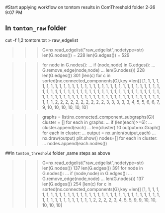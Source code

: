 #Start applying workflow on tomtom results in ComThreshold folder 2-26 9:07 PM
## In `tomtom_raw` folder
cut -f 1,2 tomtom.txt > raw_edgelist
>>> G=nx.read_edgelist("raw_edgelist",nodetype=str)
>>> len(G.nodes()) = 228
>>> len(G.edges()) = 529

>>> for node in G.nodes():
...     if (node,node) in G.edges():
...             G.remove_edge(node,node)
... 
>>> len(G.nodes())
228
>>> len(G.edges())
301
>>> [len(c) for c in sorted(nx.connected_components(G),key =len)]
[1, 1, 1, 1, 1, 1, 1, 1, 1, 1, 1, 1, 1, 1, 1, 1, 1, 1, 1, 1, 1, 1, 1, 1, 1, 1, 1, 1, 1, 1, 1, 1, 1, 1, 1, 1, 1, 1, 1, 1, 1, 1, 1, 1, 1, 1, 1, 1, 1, 1, 1, 1, 1, 1, 1, 1, 1, 1, 1, 1, 1, 1, 1, 1, 1, 1, 1, 1, 1, 1, 1, 1, 1, 1, 1, 1, 1, 1, 1, 1, 1, 1, 1, 1, 1, 1, 1, 1, 1, 1, 1, 2, 2, 2, 2, 2, 2, 2, 2, 2, 2, 3, 3, 3, 3, 3, 4, 5, 5, 6, 6, 7, 9, 10, 10, 10, 10, 10, 10]

>>> graphs = list(nx.connected_component_subgraphs(G))
>>> cluster = []
>>> for each in graphs:
...     if (len(each)>=6):
...             cluster.append(each)
... 
>>> len(cluster)
10
>>> output=nx.Graph()
>>> for each in cluster:
...     output = nx.union(output,each)
... 
>>> nx.draw(output)
>>> plit.show()
>>> nodes=[]
>>> for each in cluster:
...     nodes.append(each.nodes())


##In `tomtom_threshold` folder ,same steps as above
>>> G=nx.read_edgelist("raw_edgelist",nodetype=str)
>>> len(G.nodes())
137
>>> len(G.edges())
391
>>> for node in G.nodes():
...     if (node,node) in G.edges():
...             G.remove_edge(node,node)
... 
>>> len(G.nodes())
137
>>> len(G.edges())
254
>>> [len(c) for c in sorted(nx.connected_components(G),key =len)]
[1, 1, 1, 1, 1, 1, 1, 1, 1, 1, 1, 1, 1, 1, 1, 1, 1, 1, 1, 1, 1, 1, 1, 1, 1, 1, 1, 1, 1, 1, 1, 1, 1, 1, 1, 1, 1, 1, 1, 1, 1, 1, 1, 1, 2, 2, 2, 2, 3, 4, 5, 5, 9, 9, 10, 10, 10, 10, 10]

